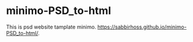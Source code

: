 # minimo-PSD_to-html
This is psd website tamplate minimo.
https://sabbirhoss.github.io/minimo-PSD_to-html/.

